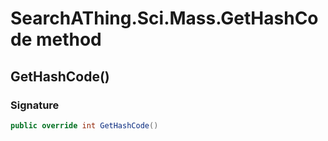 # SearchAThing.Sci.Mass.GetHashCode method
## GetHashCode()
### Signature
```csharp
public override int GetHashCode()
```
